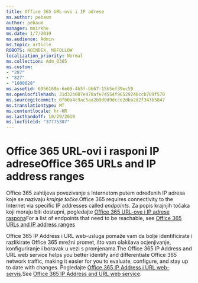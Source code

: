 ```yaml
---
title: Office 365 URL-ovi i IP adrese
ms.author: pebaum
author: pebaum
manager: mnirkhe
ms.date: 1/7/2019
ms.audience: Admin
ms.topic: article
ROBOTS: NOINDEX, NOFOLLOW
localization_priority: Normal
ms.collection: Adm_O365
ms.custom:
- "287"
- "827"
- "1600028"
ms.assetid: 6056169e-6e69-4b5f-bb67-15b5ef39ec59
ms.openlocfilehash: 31d32b007e478afe74554f96529248ccb709f570
ms.sourcegitcommit: 0fb0a4c9ac5aa2b9d0d9dcce2dba2d2f343b5847
ms.translationtype: MT
ms.contentlocale: hr-HR
ms.lasthandoff: 10/29/2019
ms.locfileid: "37775307"
---
```

# <a name="office-365-urls-and-ip-address-ranges"></a><span data-ttu-id="163b2-102">Office 365 URL-ovi i rasponi IP adrese</span><span class="sxs-lookup"><span data-stu-id="163b2-102">Office 365 URLs and IP address ranges</span></span>

<span data-ttu-id="163b2-103">Office 365 zahtijeva povezivanje s Internetom putem određenih IP adresa koje se nazivaju *krajnje točke*.</span><span class="sxs-lookup"><span data-stu-id="163b2-103">Office 365 requires connectivity to the Internet via specific IP addresses called *endpoints*.</span></span>
<span data-ttu-id="163b2-104">Za popis krajnjih točaka koji moraju biti dostupni, pogledajte [Office 365 URL-ove i IP adrese raspona](https://docs.microsoft.com/office365/enterprise/urls-and-ip-address-ranges)</span><span class="sxs-lookup"><span data-stu-id="163b2-104">For a list of endpoints that need to be reachable, see [Office 365 URLs and IP address ranges](https://docs.microsoft.com/office365/enterprise/urls-and-ip-address-ranges)</span></span> 

<span data-ttu-id="163b2-105">Office 365 IP Address i URL web-usluga pomaže vam da bolje identificirate i razlikirate Office 365 mrežni promet, što vam olakšava ocjenjivanje, konfiguriranje i boravak u vezi s promjenama.</span><span class="sxs-lookup"><span data-stu-id="163b2-105">The Office 365 IP Address and URL web service helps you better identify and differentiate Office 365 network traffic, making it easier for you to evaluate, configure, and stay up to date with changes.</span></span> <span data-ttu-id="163b2-106">Pogledajte [Office 365 IP Address i URL web-servis](https://docs.microsoft.com/office365/enterprise/office-365-ip-web-service).</span><span class="sxs-lookup"><span data-stu-id="163b2-106">See [Office 365 IP Address and URL web service](https://docs.microsoft.com/office365/enterprise/office-365-ip-web-service).</span></span>